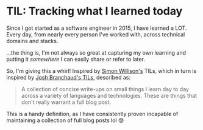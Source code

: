 # TIL: Tracking what I learned today

Since I got started as a software engineer in 2015, I have learned a LOT. Every day, from nearly every person I've worked with, across technical domains and stacks.

...the thing is, I'm not always so great at capturing my own learning and putting it *somewhere* I can easily share or refer to later.

So, I'm giving this a whirl! Inspired by [Simon Willison's](https://til.simonwillison.net) TILs, which in turn is inspired by [Josh Branchaud's TILs](https://github.com/jbranchaud/til), described as:

> A collection of concise write-ups on small things I learn day to day across a variety of languages and technologies. These are things that don't really warrant a full blog post.

This is a handy definition, as I have consistently proven incapable of maintaining a collection of full blog posts lol 😰
